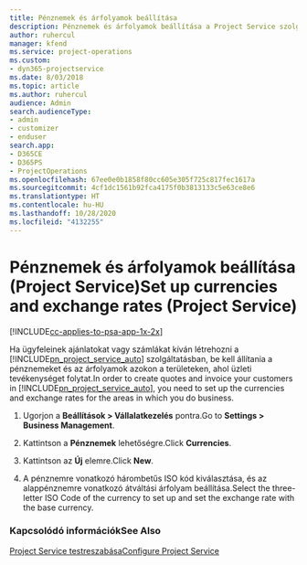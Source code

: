 ```yaml
---
title: Pénznemek és árfolyamok beállítása
description: Pénznemek és árfolyamok beállítása a Project Service szolgáltatásban
author: ruhercul
manager: kfend
ms.service: project-operations
ms.custom:
- dyn365-projectservice
ms.date: 8/03/2018
ms.topic: article
ms.author: ruhercul
audience: Admin
search.audienceType:
- admin
- customizer
- enduser
search.app:
- D365CE
- D365PS
- ProjectOperations
ms.openlocfilehash: 67ee0e0b1858f80cc605e305f725c817fec1617a
ms.sourcegitcommit: 4cf1dc1561b92fca4175f0b3813133c5e63ce8e6
ms.translationtype: HT
ms.contentlocale: hu-HU
ms.lasthandoff: 10/28/2020
ms.locfileid: "4132255"
---
```

# <a name="set-up-currencies-and-exchange-rates-project-service"></a><span data-ttu-id="5d078-103">Pénznemek és árfolyamok beállítása (Project Service)</span><span class="sxs-lookup"><span data-stu-id="5d078-103">Set up currencies and exchange rates (Project Service)</span></span>

[!INCLUDE[cc-applies-to-psa-app-1x-2x](../includes/cc-applies-to-psa-app-1x-2x.md)]

<span data-ttu-id="5d078-104">Ha ügyfeleinek ajánlatokat vagy számlákat kíván létrehozni a [!INCLUDE[pn_project_service_auto](../includes/pn-project-service-auto.md)] szolgáltatásban, be kell állítania a pénznemeket és az árfolyamok azokon a területeken, ahol üzleti tevékenységet folytat.</span><span class="sxs-lookup"><span data-stu-id="5d078-104">In order to create quotes and invoice your customers in [!INCLUDE[pn_project_service_auto](../includes/pn-project-service-auto.md)], you need to set up the currencies and exchange rates for the areas in which you do business.</span></span>  
  
1.  <span data-ttu-id="5d078-105">Ugorjon a **Beállítások > Vállalatkezelés** pontra.</span><span class="sxs-lookup"><span data-stu-id="5d078-105">Go to **Settings > Business Management**.</span></span>  
  
2.  <span data-ttu-id="5d078-106">Kattintson a **Pénznemek** lehetőségre.</span><span class="sxs-lookup"><span data-stu-id="5d078-106">Click **Currencies**.</span></span>  
  
3.  <span data-ttu-id="5d078-107">Kattintson az **Új** elemre.</span><span class="sxs-lookup"><span data-stu-id="5d078-107">Click **New**.</span></span>  
  
4.  <span data-ttu-id="5d078-108">A pénznemre vonatkozó hárombetűs ISO kód kiválasztása, és az alappénznemre vonatkozó átváltási árfolyam beállítása.</span><span class="sxs-lookup"><span data-stu-id="5d078-108">Select the three-letter ISO Code of the currency to set up and set the exchange rate with the base currency.</span></span>  
  
### <a name="see-also"></a><span data-ttu-id="5d078-109">Kapcsolódó információk</span><span class="sxs-lookup"><span data-stu-id="5d078-109">See Also</span></span>  
 [<span data-ttu-id="5d078-110">Project Service testreszabása</span><span class="sxs-lookup"><span data-stu-id="5d078-110">Configure Project Service</span></span>](../psa/configure.md)
